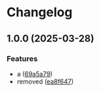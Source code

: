 # Changelog

## 1.0.0 (2025-03-28)


### Features

* a ([69a5a79](https://github.com/wm-lim4mik3/platform/commit/69a5a7924c18c4b1e10038f7e3afb4506dd3418b))
* removed ([ea8f647](https://github.com/wm-lim4mik3/platform/commit/ea8f6478376e5574f48647628a1335f1a325f36f))
